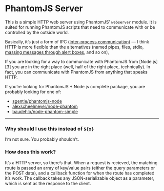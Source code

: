 PhantomJS Server
================

This is a simple HTTP web server using PhantomJS&rsquo; `webserver` module. It is suited for running PhantomJS scripts that need to communicate with or be controlled by the outside world.

Basically, it&rsquo;s just a form of IPC ([inter-process communication][1]) &mdash; I think HTTP is more flexible than the alternatives (named pipes, files, stdio, [massing messages through alert boxes][2], and so on),

If you are looking for a way to communicate with PhantomJS from [Node.js][3] you are in the right place (well, half of the right place, technically). In fact, you can communicate with PhantomJS from anything that speaks HTTP.

If you&rsquo;re looking for PhantomJS + Node.js complete package, you are probably looking for one of:

- [sgentle/phantomjs-node](https://github.com/sgentle/phantomjs-node)
- [alexscheelmeyer/node-phantom](https://github.com/alexscheelmeyer/node-phantom)
- [baudehlo/node-phantom-simple](https://github.com/baudehlo/node-phantom-simple)

---

### Why should I use this instead of `${x}`

I&rsquo;m not sure. You probably shouldn&rsquo;t.

### How does this work?

It&rsquo;s a HTTP server, so there&rsquo;s that. When a request is recieved, the matching route is passed an array of key/value pairs (either the query parameters or the POST data), and a callback function for when the route has completed it&rsquo;s work. The callback takes any JSON-serializable object as a parameter, which is sent as the response to the client.

  [1]:https://en.wikipedia.org/wiki/Inter-process_communication
  [2]:https://github.com/sgentle/phantomjs-node/blob/1ff57e523793b8cb3ee7454853ec9b1ab8f5435d/README.markdown#no-really-how-does-it-work
